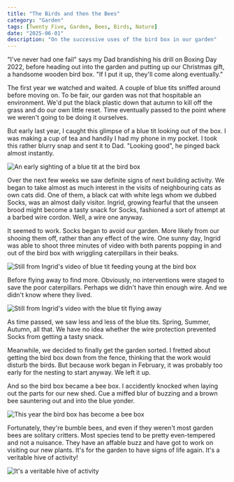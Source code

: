 ```yaml
---
title: "The Birds and then the Bees"
category: "Garden"
tags: [Twenty Five, Garden, Bees, Birds, Nature]
date: "2025-06-01"
description: "On the successive uses of the bird box in our garden"
---
```


"I've never had one fail" says my Dad brandishing his drill on Boxing Day 2022, before heading out into the garden and putting up our Christmas gift, a handsome wooden bird box. "If I put it up, they'll come along eventually."

<!--more-->

The first year we watched and waited. A couple of blue tits sniffed around before moving on. To be fair, our garden was not that hospitable an environment. We'd put the black plastic down that autumn to kill off the grass and do our own little reset. Time eventually passed to the point where we weren't going to be doing it ourselves.

But early last year, I caught this glimpse of a blue tit looking out of the box. I was making a cup of tea and handily I had my phone in my pocket. I took this rather blurry snap and sent it to Dad. "Looking good", he pinged back almost instantly.

![An early sighting of a blue tit at the bird box](images/01_blue_tit_early_sighting.jpg)

Over the next few weeks we saw definite signs of next building activity. We began to take almost as much interest in the visits of neighbouring cats as own cats did. One of them, a black cat with white legs whom we dubbed Socks, was an almost daily visitor. Ingrid, growing fearful that the unseen brood might become a tasty snack for Socks, fashioned a sort of attempt at a barbed wire cordon. Well, a wire one anyway.

It seemed to work. Socks began to avoid our garden. More likely from our shooing them off, rather than any effect of the wire. One sunny day, Ingrid was able to shoot three minutes of video with both parents popping in and out of the bird box with wriggling caterpillars in their beaks.

![Still from Ingrid's video of blue tit feeding young at the bird box](images/02_blue_tit_at_box.jpg)

Before flying away to find more. Obviously, no interventions were staged to save the poor caterpillars. Perhaps we didn't have thin enough wire. And we didn't know where they lived.

![Still from Ingrid's video with the blue tit flying away](images/03_blue_tit_in_flight.jpg)

As time passed, we saw less and less of the blue tits. Spring, Summer, Autumn, all that. We have no idea whether the wire protection prevented Socks from getting a tasty snack.

Meanwhile, we decided to finally get the garden sorted. I fretted about getting the bird box down from the fence, thinking that the work would disturb the birds. But because work began in February, it was probably too early for the nesting to start anyway. We left it up.

And so the bird box became a bee box. I accidently knocked when laying out the parts for our new shed. Cue a miffed blur of buzzing and a brown bee sauntering out and into the blue yonder.

![This year the bird box has become a bee box](images/04_the_new_bee_hotel.jpg)

Fortunately, they're bumble bees, and even if they weren't most garden bees are solitary critters. Most species tend to be pretty even-tempered and not a nuisance. They have an affable buzz and have got to work on visiting our new plants. It's for the garden to have signs of life again. It's a veritable hive of activity!

![It's a veritable hive of activity](images/05_bee-in-flight.jpg)
